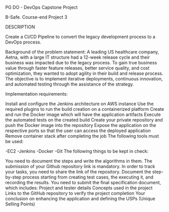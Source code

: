 PG DO - DevOps Capstone Project

B-Safe.
Course-end Project 3

DESCRIPTION

Create a CI/CD Pipeline to convert the legacy development process to a DevOps process.

Background of the problem statement:
A leading US healthcare company, Aetna, with a large IT structure had a 12-week release cycle and their business was impacted due to the legacy process. To gain
true business value through faster feature releases, better service quality, and cost optimization, they wanted to adopt agility in their build and release process.
The objective is to implement iterative deployments, continuous innovation, and automated testing through the assistance of the strategy.

Implementation requirements:

Install and configure the Jenkins architecture on AWS instance
Use the required plugins to run the build creation on a containerized platform
Create and run the Docker image which will have the application artifacts
Execute the automated tests on the created build
Create your private repository and push the Docker image into the repository
Expose the application on the respective ports so that the user can access the deployed application
Remove container stack after completing the job
The following tools must be used:

-EC2
-Jenkins
-Docker
-Git
The following things to be kept in check:

You need to document the steps and write the algorithms in them.
The submission of your Github repository link is mandatory. In order to track your tasks, you need to share the link of the repository.
Document the step-by-step process starting from creating test cases, the executing it, and recording the results.
You need to submit the final specification document, which includes:
Project and tester details
Concepts used in the project
Links to the GitHub repository to verify the project completion
Your conclusion on enhancing the application and defining the USPs (Unique Selling Points)
